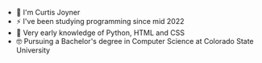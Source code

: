 - 👋 I'm Curtis Joyner
- ⚡ I've been studying programming since mid 2022
- 🌱 Very early knowledge of Python, HTML and CSS
- 🤓 Pursuing a Bachelor's degree in Computer Science at Colorado State University

